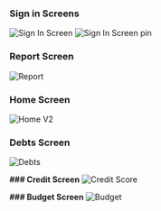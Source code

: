 ### **Sign in Screens**
![Sign In Screen](https://github.com/sajitha00/Personal-Finance-Manager/assets/115799454/1d050fe3-633c-4d20-85b4-6b6bb2595a65)
![Sign In Screen pin](https://github.com/sajitha00/Personal-Finance-Manager/assets/115799454/2cfd1a9f-95b4-4141-a291-60dc9492af0a)

### **Report Screen**
![Report](https://github.com/sajitha00/Personal-Finance-Manager/assets/115799454/0421a8bf-38ee-4542-a85f-64105730cff1)

### **Home Screen**
![Home V2](https://github.com/sajitha00/Personal-Finance-Manager/assets/115799454/dbe8c7e8-ea53-4bc5-bc90-62bef6d22dad)

### **Debts Screen**
![Debts](https://github.com/sajitha00/Personal-Finance-Manager/assets/115799454/54ad39a0-89cd-4292-93bd-3b0c40218d81)

**### Credit Screen**
![Credit Score](https://github.com/sajitha00/Personal-Finance-Manager/assets/115799454/c20de120-2290-456a-8842-83d0d13e0caa)

**### Budget Screen**
![Budget](https://github.com/sajitha00/Personal-Finance-Manager/assets/115799454/84ec0eac-2a22-4bc9-8697-bc89a207e11e)
